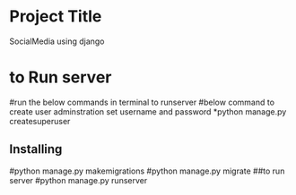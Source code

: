 # Project Title
SocialMedia using django 

# to Run server 
#run the below commands in terminal to runserver
#below command to create user adminstration set username and password
*python manage.py createsuperuser
## Installing
#python manage.py makemigrations
#python manage.py migrate
##to run server
#python manage.py runserver
